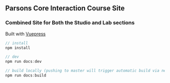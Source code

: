 ## Parsons Core Interaction Course Site

### Combined Site for Both the Studio and Lab sections

Built with [Vuepress](https://vuepress.vuejs.org/)

```javascript
// install
npm install

// dev
npm run docs:dev

// build locally (pushing to master will trigger automatic build via netlify)
npm run docs:build
```
